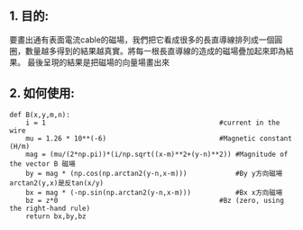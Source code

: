 ## 1. 目的:
要畫出通有表面電流cable的磁場，我們把它看成很多的長直導線排列成一個圓圈，數量越多得到的結果越真實。將每一根長直導線的造成的磁場疊加起來即為結果。
最後呈現的結果是把磁場的向量場畫出來

## 2. 如何使用:

```
def B(x,y,m,n):
    i = 1                                           #current in the wire
    mu = 1.26 * 10**(-6)                            #Magnetic constant    (H/m)                   
    mag = (mu/(2*np.pi))*(i/np.sqrt((x-m)**2+(y-n)**2)) #Magnitude of the vector B 磁場
    by = mag * (np.cos(np.arctan2(y-n,x-m)))            #By y方向磁場 arctan2(y,x)是反tan(x/y)
    bx = mag * (-np.sin(np.arctan2(y-n,x-m)))           #Bx x方向磁場
    bz = z*0                                        #Bz (zero, using the right-hand rule)
    return bx,by,bz
```
